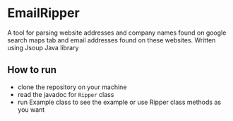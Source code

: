 # EmailRipper
 A tool for parsing website addresses and company names found on google search maps tab and email addresses found on these websites. Written using Jsoup Java library
 
 ## How to run
 - clone the repository on your machine
 - read the javadoc for ```Ripper``` class
 - run Example class to see the example or use Ripper class methods as you want
